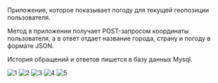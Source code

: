 Приложение, которое показывает погоду для текущей геопозиции пользователя. 

Метод в приложении получает POST-запросом координаты пользователя, а в ответ отдает название города, страну и погоду в формате JSON.

История обращений и ответов пишется в базу данных Mysql.

![1](https://user-images.githubusercontent.com/52713085/188878576-483d6115-8d0b-44b1-9151-5a29ef3715ba.jpg)
![2](https://user-images.githubusercontent.com/52713085/188878588-7c5806a6-65b4-4bb3-943c-e248750c5483.jpg)
![3](https://user-images.githubusercontent.com/52713085/188878601-0a37c0ff-039d-428b-b06e-87a24514c38a.jpg)
![4](https://user-images.githubusercontent.com/52713085/188878623-c5c4ea4d-9e3b-4261-a966-ab51749b8729.jpg)
![5](https://user-images.githubusercontent.com/52713085/188878637-380a1cb6-5cfd-4728-b1f0-19c9f399fd9c.jpg)

